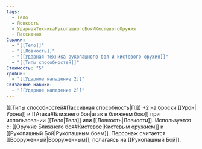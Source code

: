 ```yaml
---
tags:
  - Тело
  - Ловкость
  - УдарнаяТехникаРукопашногоБояИКистевогоОружия
  - Пассивная
Ссылки:
  - "[[Тело]]"
  - "[[Ловкость]]"
  - "[[Ударная техника рукопашного боя и кистевого оружия]]"
  - "[[Типы способностей]]"
Стоимость: "5"
Уровни:
  - "[[Ударное нападение 2]]"
Связанные навыки:
  - "[[Ударное нападение 2]]"
---
```

([[Типы способностей#Пассивная способность|П]]) +2 на броски  [[Урон|Урона]] и [[Атака#Ближнего боя|атак в ближнем бою]] при использовании [[Тело|Тела]] или [[Ловкость|Ловкости]].
Используется с: [[Оружие Ближнего боя#Кистевое|Кистевым оружием]] и [[Рукопашный Бой|Рукопашным боем]].
Персонаж считается [[Вооруженный|Вооруженным]], полагаясь на [[Рукопашный Бой]]. 